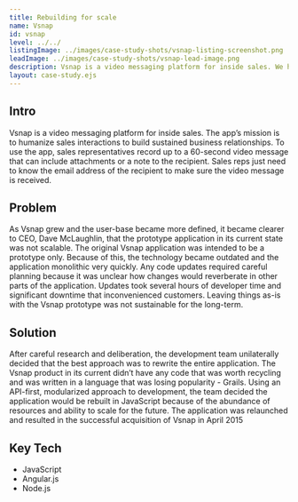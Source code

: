 ```yaml
---
title: Rebuilding for scale
name: Vsnap
id: vsnap
level: ../../
listingImage: ../images/case-study-shots/vsnap-listing-screenshot.png
leadImage: ../images/case-study-shots/vsnap-lead-image.png
description: Vsnap is a video messaging platform for inside sales. We helped Vsnap take it's MVP to a scalable product by rebuilding its existing platform, which eventually led to its acquisition.
layout: case-study.ejs
---
```


## Intro

Vsnap is a video messaging platform for inside sales. The app’s mission is to humanize sales interactions to build sustained business relationships. To use the app, sales representatives record up to a 60-second video message that can include attachments or a note to the recipient. Sales reps just need to know the email address of the recipient to make sure the video message is received.

## Problem

As Vsnap grew and the user-base became more defined, it became clearer to CEO, Dave McLaughlin, that the prototype application in its current state was not scalable. The original Vsnap application was intended to be a prototype only. Because of this, the technology became outdated and the application monolithic very quickly. Any code updates required careful planning because it was unclear how changes would reverberate in other parts of the application. Updates took several hours of developer time and significant downtime that inconvenienced customers. Leaving things as-is with the Vsnap prototype was not sustainable for the long-term.

## Solution

After careful research and deliberation, the development team unilaterally decided that the best approach was to rewrite the entire application. The Vsnap product in its current didn’t have any code that was worth recycling and was written in a language that was losing popularity - Grails. Using an API-first, modularized approach to development, the team decided the application would be rebuilt in JavaScript because of the abundance of resources and ability to scale for the future. The application was relaunched and resulted in the successful acquisition of Vsnap in April 2015

## Key Tech

* JavaScript
* Angular.js
* Node.js